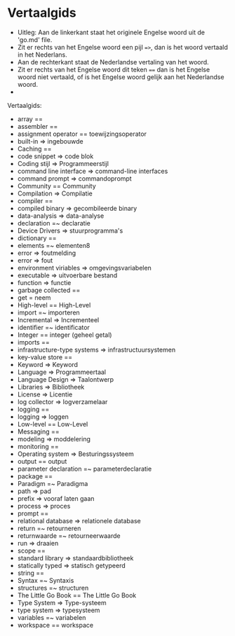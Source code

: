 <h1>Vertaalgids</h1>

* Uitleg: Aan de linkerkant staat het originele Engelse woord uit de 'go.md' file.
* Zit er rechts van het Engelse woord een pijl `=>`, dan is het woord vertaald in het Nederlans.
* Aan de rechterkant staat de Nederlandse vertaling van het woord.
* Zit er rechts van het Engelse woord dit teken `==` dan is het Engelse woord niet vertaald, of is het Engelse woord gelijk aan het Nederlandse woord.
* 
Vertaalgids:

* array ==
* assembler == 
* assignment operator == toewijzingsoperator
* built-in => ingebouwde
* Caching ==
* code snippet => code blok
* Coding stijl => Programmeerstijl
* command line interface => command-line interfaces
* command prompt => commandoprompt
* Community == Community
* Compilation => Compilatie
* compiler ==
* compiled binary => gecombileerde binary
* data-analysis => data-analyse
* declaration =~ declaratie
* Device Drivers => stuurprogramma's
* dictionary ==
* elements =~ elementen8
* error => foutmelding
* error => fout
* environment viriables => omgevingsvariabelen
* executable => uitvoerbare bestand
* function => functie
* garbage collected ==
* get = neem
* High-level == High-Level
* import =~ importeren
* Incremental => Incrementeel
* identifier =~ identificator
* Integer == integer (geheel getal)
* imports ==
* infrastructure-type systems => infrastructuursystemen
* key-value store ==
* Keyword => Keyword
* Language => Programmeertaal
* Language Design => Taalontwerp
* Libraries => Bibliotheek
* License => Licentie
* log collector => logverzamelaar
* logging ==
* logging => loggen
* Low-level == Low-Level
* Messaging ==
* modeling => moddelering
* monitoring == 
* Operating system => Besturingssysteem
* output == output
* parameter declaration =~ parameterdeclaratie
* package ==
* Paradigm =~ Paradigma
* path => pad
* prefix => vooraf laten gaan
* process => proces
* prompt ==
* relational database => relationele database
* return =~ retourneren
* returnwaarde =~ retourneerwaarde
* run => draaien
* scope ==
* standard library => standaardbibliotheek
* statically typed => statisch getypeerd
* string ==
* Syntax =~ Syntaxis
* structures =~ structuren
* The Little Go Book == The Little Go Book
* Type System => Type-systeem
* type system => typesysteem
* variables =~ variabelen
* workspace == workspace